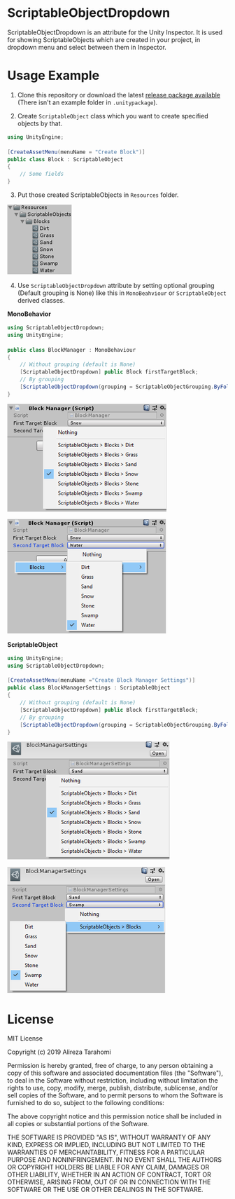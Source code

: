 # ScriptableObjectDropdown
ScriptableObjectDropdown is an attribute for the Unity Inspector.
It is used for showing ScriptableObjects which are created in your project, in dropdown menu and select between them in Inspector.

# Usage Example
1. Clone this repository or download the latest [release package available](https://github.com/ATHellboy/ScriptableObjectDropdown/releases) (There isn't an example folder in `.unitypackage`).

2. Create `ScriptableObject` class which you  want to create specified objects by that.

```cs
using UnityEngine;

[CreateAssetMenu(menuName = "Create Block")]
public class Block : ScriptableObject
{
    // Some fields
}
```

3. Put those created ScriptableObjects in `Resources` folder.

![](Images/Resources.PNG)

4. Use `ScriptableObjectDropdown` attribute by setting optional grouping (Default grouping is None) like this in `MonoBeahviour` or `ScriptableObject` derived classes.

**MonoBehavior**

```cs
using ScriptableObjectDropdown;
using UnityEngine;

public class BlockManager : MonoBehaviour
{
    // Without grouping (default is None)
    [ScriptableObjectDropdown] public Block firstTargetBlock;
    // By grouping
    [ScriptableObjectDropdown(grouping = ScriptableObjectGrouping.ByFolder)] public Block secondTargetBlock;
}
```

![](Images/MonoBehaviourDefaultGrouping.png)

![](Images/MonoBehaviourByFolderGrouping.png)

**ScriptableObject**
```cs
using UnityEngine;
using ScriptableObjectDropdown;

[CreateAssetMenu(menuName ="Create Block Manager Settings")]
public class BlockManagerSettings : ScriptableObject
{
    // Without grouping (default is None)
    [ScriptableObjectDropdown] public Block firstTargetBlock;
    // By grouping
    [ScriptableObjectDropdown(grouping = ScriptableObjectGrouping.ByFolderFlat)] public Block secondTargetBlock;
}
```

![](Images/ScriptableObjectDefaultGrouping.png)

![](Images/ScriptableObjectByFolderFlatGrouping.png)

# License
MIT License

Copyright (c) 2019 Alireza Tarahomi

Permission is hereby granted, free of charge, to any person obtaining a copy
of this software and associated documentation files (the "Software"), to deal
in the Software without restriction, including without limitation the rights
to use, copy, modify, merge, publish, distribute, sublicense, and/or sell
copies of the Software, and to permit persons to whom the Software is
furnished to do so, subject to the following conditions:

The above copyright notice and this permission notice shall be included in all
copies or substantial portions of the Software.

THE SOFTWARE IS PROVIDED "AS IS", WITHOUT WARRANTY OF ANY KIND, EXPRESS OR
IMPLIED, INCLUDING BUT NOT LIMITED TO THE WARRANTIES OF MERCHANTABILITY,
FITNESS FOR A PARTICULAR PURPOSE AND NONINFRINGEMENT. IN NO EVENT SHALL THE
AUTHORS OR COPYRIGHT HOLDERS BE LIABLE FOR ANY CLAIM, DAMAGES OR OTHER
LIABILITY, WHETHER IN AN ACTION OF CONTRACT, TORT OR OTHERWISE, ARISING FROM,
OUT OF OR IN CONNECTION WITH THE SOFTWARE OR THE USE OR OTHER DEALINGS IN THE
SOFTWARE.
